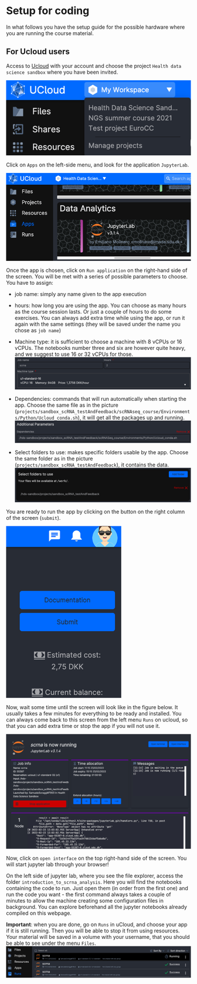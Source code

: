 # Setup for coding

In what follows you have the setup guide for the possible hardware where you are running the course material.

## For Ucloud users

Access to [Ucloud](https://cloud.sdu.dk) with your account and choose the project `Health data science sandbox` where you have been invited.

![](./img/chooseProject.png)

Click on `Apps` on the left-side menu, and look for the application `JupyterLab`.

![](./img/choosejupyter.png)

Once the app is chosen, click on `Run application` on the right-hand side of the screen. You will be met with a series of possible parameters to choose. You have to assign:

- job name: simply any name given to the app execution
- hours: how long you are using the app. You can choose as many hours as the course session lasts. Or just a couple of hours to do some exercises. You can always add extra time while using the app, or run it again with the same settings (they will be saved under the name you chose as `job name`)
- Machine type: it is sufficient to choose a machine with 8 vCPUs or 16 vCPUs. The notebooks number three and six are however quite heavy, and we suggest to use 16 or 32 vCPUs for those.
![](./img/chooseCPU.png)

- Dependencies: commands that will run automatically when starting the app. Choose the same file as in the picture (`projects/sandbox_scRNA_testAndFeedback/scRNAseq_course/Environments/Python/Ucloud_conda.sh`), it will get all the packages up and running.
![](./img/chooseDep.png)

- Select folders to use: makes specific folders usable by the app. Choose the same folder as in the picture (`projects/sandbox_scRNA_testAndFeedback`), it contains the data.
![](./img/chooseFolder.png)


You are ready to run the app by clicking on the button on the right column of the screen (`submit`).

![](./img/submit.png)

Now, wait some time until the screen will look like in the figure below. It usually takes a few minutes for everything to be ready and installed. You can always come back to this screen from the left menu `Runs` on ucloud, so that you can add extra time or stop the app if you will not use it.

![](./img/startapp.png)

Now, click on `open interface` on the top right-hand side of the screen. You will start jupyter lab through your browser!

On the left side of jupyter lab, where you see the file explorer, access the folder `introduction_to_scrna_analysis`. Here you will find the notebooks containing the code to run. Just open them (in order from the first one) and run the code you want - the first command always takes a couple of minutes to allow the machine creating some configuration files in background. You can explore beforehand all the jupyter notebooks already compiled on this webpage.

**Important**: when you are done, go on `Runs` in uCloud, and choose your app if it is still running. Then you will be able to stop it from using resources. Your material will be saved in a volume with your username, that you should be able to see under the menu `Files`.
![](./img/stop.png)
